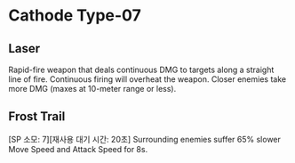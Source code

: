 # Cathode Type-07

## Laser

Rapid-fire weapon that deals continuous DMG to targets along a straight line of fire. Continuous firing will overheat the weapon. Closer enemies take more DMG (maxes at 10-meter range or less).

## Frost Trail

[SP 소모: 7][재사용 대기 시간: 20초] Surrounding enemies suffer 65% slower Move Speed and Attack Speed for 8s.
